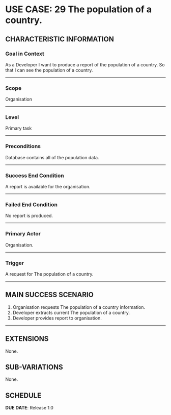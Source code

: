 # USE CASE: 29 The population of a country.

## CHARACTERISTIC INFORMATION

### Goal in Context

As a Developer I want to produce a report of the population of a country.
So that I can see the population of a country.

---

### Scope </h3> Organisation

---

### Level </h3> Primary task

---

### Preconditions </h3> Database contains all of the population data.

---

### Success End Condition </h3> A report is available for the organisation.

---

### Failed End Condition </h3> No report is produced.

---

### Primary Actor </h3> Organisation.

---

### Trigger </h3> A request for The population of a country.

---

## MAIN SUCCESS SCENARIO

1. Organisation requests The population of a country information.
2. Developer extracts current The population of a country.
3. Developer provides report to organisation.

---

## EXTENSIONS

None.

## SUB-VARIATIONS

None.

## SCHEDULE

**DUE DATE**: Release 1.0
